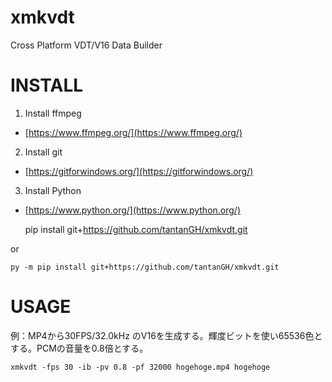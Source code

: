 # xmkvdt

Cross Platform VDT/V16 Data Builder

# INSTALL

1. Install ffmpeg

* [https://www.ffmpeg.org/](https://www.ffmpeg.org/)

2. Install git

* [https://gitforwindows.org/](https://gitforwindows.org/)

3. Install Python

* [https://www.python.org/](https://www.python.org/)

    pip install git+https://github.com/tantanGH/xmkvdt.git

or

    py -m pip install git+https://github.com/tantanGH/xmkvdt.git

# USAGE

例：MP4から30FPS/32.0kHz のV16を生成する。輝度ビットを使い65536色とする。PCMの音量を0.8倍とする。

    xmkvdt -fps 30 -ib -pv 0.8 -pf 32000 hogehoge.mp4 hogehoge